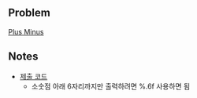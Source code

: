 ## Problem
[Plus Minus](https://www.hackerrank.com/challenges/plus-minus/problem)

## Notes
* [제출 코드](Solution.java)
    * 소숫점 아래 6자리까지만 출력하려면 %.6f 사용하면 됨